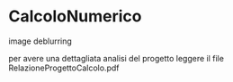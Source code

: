 # CalcoloNumerico
image deblurring

per avere una dettagliata analisi del progetto leggere il file RelazioneProgettoCalcolo.pdf

